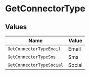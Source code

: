 # GetConnectorType


## Values

| Name                     | Value                    |
| ------------------------ | ------------------------ |
| `GetConnectorTypeEmail`  | Email                    |
| `GetConnectorTypeSms`    | Sms                      |
| `GetConnectorTypeSocial` | Social                   |